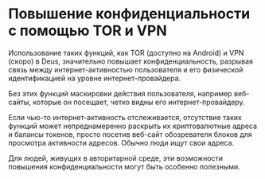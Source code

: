 # Повышение конфиденциальности с помощью TOR и VPN

Использование таких функций, как TOR (доступно на Android) и VPN (скоро) в Deus, значительно повышает конфиденциальность, разрывая связь между интернет-активностью пользователя и его физической идентификацией на уровне интернет-провайдера.

Без этих функций маскировки действия пользователя, например веб-сайты, которые он посещает, четко видны его интернет-провайдеру.

Если чью-то интернет-активность отслеживается, отсутствие таких функций может непреднамеренно раскрыть их криптовалютные адреса и балансы токенов, просто посетив веб-сайт обозревателя блоков для просмотра активности адресов. Обычно люди ищут свои адреса.

Для людей, живущих в авторитарной среде, эти возможности повышения конфиденциальности могут быть особенно полезными.